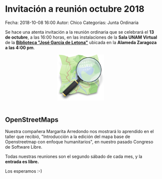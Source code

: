 Invitación a reunión octubre 2018
==================================

Fecha: 2018-10-08 16:00
Autor:  Chico
Categorías: Junta Ordinaria

Se hace una atenta invitación a la reunión ordinaria que se celebrará el __13 de octubre__, a las 16:00 horas, en las instalaciones de la __Sala UNAM Virtual__ de la __[Biblioteca "José García de Letona"](https://www.openstreetmap.org/#map=19/25.54029/-103.44524)__ ubicada en la __Alameda Zaragoza a las 4:00 pm__.

<center>
<a class="img-responsive" href="2018-10-08-invitacion-reunion-octubre/Openstreetmap_logo.png"><img class="img-responsive" style="width:30%;height:auto;margin-right:12px;" src="2018-10-08-invitacion-reunion-octubre/Openstreetmap_logo.png" alt="OpenStreetMap" width="325" height="250"></a>
</center>

<!-- break -->

<br />

## OpenStreetMaps

Nuestra compañera Margarita Arredondo nos mostrará lo aprendido en el taller que recibió, "Introducción a la edición del mapa base de Openstreetmap con enfoque humanitarios", en nuestro pasado Congreso de Software Libre.

Todas nuestras reuniones son el segundo sábado de cada mes, y la __entrada es libre.__

Los esperamos :-)
